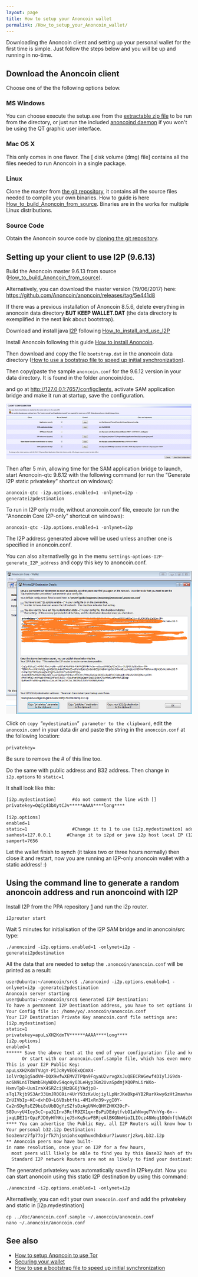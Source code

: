 ```yaml
---
layout: page
title: How to setup your Anoncoin wallet
permalink: /How_to_setup_your_Anoncoin_wallet/
---
```


Downloading the Anoncoin client and setting up your personal wallet for the first time is simple. Just follow the steps below and you will be up and running in no-time.

Download the Anoncoin client
----------------------------

Choose one of the the following options below.

### MS Windows

You can choose execute the setup.exe from the [extractable zip file](https://github.com/Anoncoin/anoncoin/releases/download/5e441d8/anoncoin-9.6.13.win64.zip) to be run from the directory, or just run the included [anoncoind daemon](https://github.com/Anoncoin/anoncoin/releases/download/5e441d8/anoncoin-9.6.13.win64.zip) if you won't be using the QT graphic user interface.

### Mac OS X

This only comes in one flavor. The \[ disk volume (dmg) file\] contains all the files needed to run Anoncoin in a single package.

### Linux

Clone the master from [the git repository](https://github.com/Anoncoin/anoncoin), it contains all the source files needed to compile your own binaries. How to guide is here [How_to_build_Anoncoin_from_source](/How_to_build_Anoncoin_from_source/). Binaries are in the works for multiple Linux distributions.

### Source Code

Obtain the Anoncoin source code by [cloning the git repository](https://github.com/Anoncoin/anoncoin).

Setting up your client to use I2P (9.6.13)
------------------------------------------

Build the Anoncoin master 9.6.13 from source ([How_to_build_Anoncoin_from_source](/How_to_build_Anoncoin_from_source/)).

Alternatively, you can download the master version (19/06/2017) here: <https://github.com/Anoncoin/anoncoin/releases/tag/5e441d8>

If there was a previous installation of Anoncoin 8.5.6, delete everything in anoncoin data directory **BUT KEEP WALLET.DAT** (the data directory is exemplified in the next link about bootstrap).

Download and install java [I2P](/I2P/) following [How_to_install_and_use_I2P](/How_to_install_and_use_I2P/)

Install Anoncoin following this guide [How to install Anoncoin](/How_to_install_Anoncoin/).

Then download and copy the file `bootstrap.dat` in the anoncoin data directory ([How to use a bootstrap file to speed up initial synchronization](/How_to_use_a_bootstrap_file_to_speed_up_initial_synchronization/)).

Then copy/paste the sample `anoncoin.conf` for the 9.6.12 version in your data directory. It is found in the folder anoncoin/doc.

and go at <http://127.0.0.1:7657/configclients>, activate SAM application bridge and make it run at startup, save the configuration.

![Image](/img/Configi2p.PNG)

Then after 5 min, allowing time for the SAM application bridge to launch, start Anoncoin-qtc 9.6.12 with the following command (or run the “Generate I2P static privatekey” shortcut on windows):

```
anoncoin-qtc -i2p.options.enabled=1 -onlynet=i2p -generatei2pdestination
```  

To run in I2P only mode, without anoncoin.conf file, execute (or run the “Anoncoin Core I2P-only” shortcut on windows):

``` 
anoncoin-qtc -i2p.options.enabled=1 -onlynet=i2p
``` 

The I2P address generated above will be used unless another one is specified in anoncoin.conf.

You can also alternativelly go in the menu `settings-options-I2P-generate_I2P_address` and copy this key to anoncoin.conf.

![Image](/img/I2pdetail.png)

Click on `copy `“`mydestination`”` parameter to the clipboard`, edit the `anoncoin.conf` in your data dir and paste the string in the `anoncoin.conf` at the following location:

`privatekey=`

Be sure to remove the \# of this line too.

Do the same with public address and B32 address. Then change in `i2p.options` to `static=1`

It shall look like this:

``` 
[i2p.mydestination]      #do not comment the line with []
privatekey=OqCg43bXytCJv*****AAAA****long****
 
[i2p.options]
enabled=1
static=1                 #Change it to 1 to use [i2p.mydestination] addresses after they are generated and copied above 
samhost=127.0.0.1      #Change it to i2pd or java i2p host local IP (127.0.0.1 or 192.168.1.5 for instance) 
samport=7656
``` 

Let the wallet finish to synch (it takes two or three hours normally) then close it and restart, now you are running an I2P-only anoncoin wallet with a static address! :)

Using the command line to generate a random anoncoin address and run anoncoind with I2P
---------------------------------------------------------------------------------------

Install I2P from the PPA repository [1](https://geti2p.net/en/download/debian#ubuntu) and run the i2p router.

``` 
i2prouter start
``` 

Wait 5 minutes for initialisation of the I2P SAM bridge and in anoncoin/src type:

``` 
./anoncoind -i2p.options.enabled=1 -onlynet=i2p -generatei2pdestination
``` 

All the data that are needed to setup the `.anoncoin/anoncoin.conf` will be printed as a result:

``` 
user@ubuntu:~/anoncoin/src$ ./anoncoind -i2p.options.enabled=1 -onlynet=i2p -generatei2pdestination
Anoncoin server starting
user@ubuntu:~/anoncoin/src$ Generated I2P Destination: 
To have a permanent I2P Destination address, you have to set options in anoncoin.conf:
Your Config file is: /home/yo/.anoncoin/anoncoin.conf
Your I2P Destination Private Key anoncoin.conf file settings are:
[i2p.mydestination]
static=1
privatekey=apuLsXH2KdmTV******AAAA****long****
[i2p.options]
enabled=1
****** Save the above text at the end of your configuration file and keep it secret.
      Or start with our anoncoin.conf.sample file, which has even more settings.
This is your I2P Public Key:
apuLsXH2KdmTVUgY-PIJcRyVEOExQCmX4-1olVrOg1g5adVW~DQX9wfwXEMVZTPQn9FqyaU2vrvgXsJuQEECRWGewf4DIylJG9dn-ac6N9LniTbWmbSNyWDOv54qc4yO3LeHyp3Gm2UvaSpdmjXQ0PnLirWXo-HxmvTpD~UunIraX4SRZcijNzBG6jYAdjp8-sTq17kjb9S3Ar33UmJR0G9ir4UrY93zKvUojiylLpNrJKeBkp4YB2RurXkwy6zHt2mavhae7~sKa0YfXcn-ZnUIVbIp~KC~dxhEO~L6VBsbtfki-4M1xRn39~ygI0Y-Ca2nSDgRsEZ9bi8uUbBQgYzSZfsDzAgUNWcQHYZHHX39cP-S8Du~yU4Ioy3cC~pa31Inv3RcfR9ZX1qxrBsPiDEdgtfvbO1ahNxgeTVnhYg-6n--jxqLDEI1rOpzFJD0yHfNKcjeJ5nKq5cwFBRjeAlBKGNmHioILIOcz48Woq1OQdnfthA6zDGEfnwmN~eYAAAA
**** You can advertise the Public Key, all I2P Routers will know how to locate it.
Your personal b32.i2p Destination:
5oo3enrz7fp77ojrfk7hjsniohsxqmhuxdhdx6ur7iwumsrjzkwq.b32.i2p
** Anoncoin peers now have built-in name resolution, once your on I2P for a few hours,
  most peers will likely be able to find you by this Base32 hash of the Public Key.
  Standard I2P network Routers are not as likely to find your destination with it.
``` 

The generated privatekey was automatically saved in I2Pkey.dat. Now you can start anoncoin using this static I2P destination by using this command:

``` 
./anoncoind -i2p.options.enabled=1 -onlynet=i2p
``` 

Alternatively, you can edit your own `anoncoin.conf` and add the privatekey and static in \[i2p.mydestination\]

``` 
cp ../doc/anoncoin.conf.sample ~/.anoncoin/anoncoin.conf
nano ~/.anoncoin/anoncoin.conf
``` 

See also
--------

-   [How to setup Anoncoin to use Tor](/How_to_setup_Anoncoin_to_use_Tor/)
-   [Securing your wallet](/Securing_your_wallet/)
-   [How to use a bootstrap file to speed up initial synchronization](/How_to_use_a_bootstrap_file_to_speed_up_initial_synchronization/)
